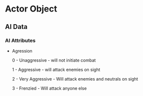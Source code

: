 # Actor Object

## AI Data

### AI Attributes

* Agression 

    0 - Unaggressive - will not initiate combat

    1 - Aggressive - will attack enemies on sight

    2  - Very Aggressive - Will attack enemies and neutrals on sight

    3 - Frenzied - Will attack anyone else







